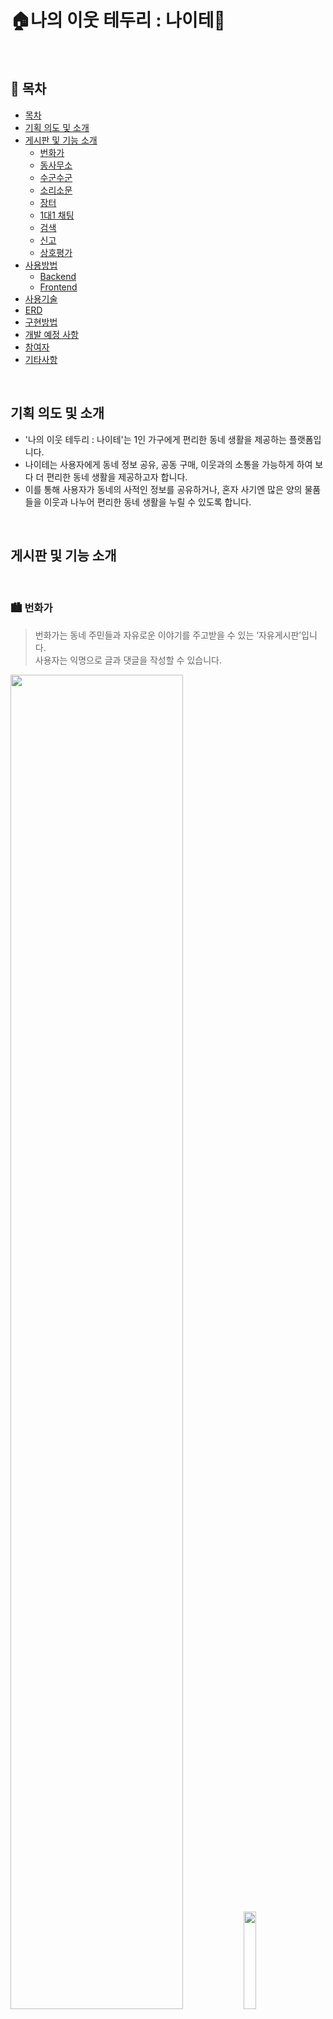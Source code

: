 # 🏠나의 이웃 테두리 : 나이테🍃

<br>

## 📌 목차 

  * [목차](#목차)
  * [기획 의도 및 소개](#기획-의도-및-소개)
  * [게시판 및 기능 소개](#게시판-및-기능-소개)
    + [번화가](#번화가)
    + [동사무소](#동사무소)
    + [수군수군](#수군수군)
    + [소리소문](#소리소문)
    + [장터](#장터)
    + [1대1 채팅](#1대1-채팅)
    + [검색](#검색)
    + [신고](#신고)
    + [상호평가](#상호평가)
  * [사용방법](#사용방법)
    + [Backend](#backend)
    + [Frontend](#frontend)
  * [사용기술](#사용기술)
  * [ERD](#erd)
  * [구현방법](#구현방법)
  * [개발 예정 사항](#개발-예정-사항)
  * [참여자](#참여자)
  * [기타사항](#기타사항)

<br>

## 기획 의도 및 소개 

 - '나의 이웃 테두리 : 나이테'는 1인 가구에게 편리한 동네 생활을 제공하는 플랫폼입니다.
 - 나이테는 사용자에게 동네 정보 공유, 공동  구매, 이웃과의 소통을 가능하게 하여 보다 더 편리한 동네 생활을 제공하고자 합니다.
 - 이를 통해 사용자가 동네의 사적인 정보를 공유하거나, 혼자 사기엔 많은 양의 물품들을 이웃과 나누어 편리한 동네 생활을 누릴 수 있도록 합니다.

<br>

## 게시판 및 기능 소개

<br>

### 🏙 번화가

> 번화가는 동네 주민들과 자유로운 이야기를 주고받을 수 있는 ‘자유게시판’입니다. <br>
> 사용자는 익명으로 글과 댓글을 작성할 수 있습니다.

<img src='./README/board1.gif' width='74%'><img src='./README/board1mobile.gif' width='20%'>

<br>

### 🏦 동사무소

> 동사무소는 동네 주민들에게 질문을 하고 답변을 받을 수 있는 ‘질문게시판’입니다. <br>
> 댓글을 통해 실제 동네 주민의 직접적인 답변을 받을 수 있습니다.

<img src='./README/board2.gif' width= '74%'><img src='README/board2mobile.gif' width='20%'>

<br>

### 🗣 수군수군

> 수군수군은 동네 주민의 솔직한 리뷰를 볼 수 있는 ‘리뷰게시판’입니다. <br>
> 카테고리(식당/의료/체육/미용/기타)를 선택하여 리뷰를 작성 및 확인할 수 있습니다. <br>
> 사용자는 리뷰를 통해 별점을 부여할 수 있습니다.

<img src='./README/board3.gif' width= '74%'><img src='./README/board3mobile.gif' width= '20%'>

<br>

### 🦻 소리소문

> 소리소문은 ‘우리 동네 정보 공유 게시판’입니다. <br>
> 공사/세일/교통 등 여러가지 정보를 주민들과 공유할 수 있는 게시판입니다.

<img src='README/board4.gif' width='74%'><img src='README/board4mobile.gif' width='21%'>

<br>

### 🛒 장터

> 장터는 중고거래와 공동구매를 진행할 수 있는 게시판입니다. <br>
> 거래는 게시글 상세페이지 내의 채팅버튼을 눌러 시작하게 됩니다.

<img src='README/market.gif' width='74%'> <img src='README/marketmobile.gif' width='20%'>

<br>

### 💬 1대1 채팅

> 게시판 상세 조회에서 ‘메세지' 버튼이나 장터게시판 상세 조회에서 ‘작성자와 거래하기' 버튼을 통해 일대일 채팅을 할 수 있습니다.

<img src='README/chat.gif' width='74%'><img src='README/chatmobile.gif' width='21%'>

<br>

### 🔍 검색

> 검색기능을 통해 게시물을 찾고, 클릭을 통해 해당 게시물을 자세히 볼 수 있습니다.

<img src='README/search.gif' width='74%'> <img src='README/searchmobile.gif' width='21%'>

<br>

### 🚨 신고

> 악의적인 게시글, 댓글 발견 시 작성자 신고를 할 수 있습니다. <br>
> 누적 신고 횟수 10회 이상 시에 해당 게시글이나 댓글은 삭제됩니다. <br>
> 삭제될 때마다 작성자의 신뢰도 점수는 1점씩 감점됩니다.

![img](README/report.gif)

<br>

### ✔ 상호평가

> 거래가 완료되면 작성자는 프로필 페이지에서 실거래자를 선택해 평가하고,<br>
> 선택된 사용자는 본인의 프로필 페이지에서 작성자를 평가할 수 있습니다.<br>
> 작성된 평가 기반으로 사용자의 신뢰도 점수에 반영됩니다.<br>
> 평가와 신뢰도 반영 점수 1점:-3, 2점:-1, 3점:0, 4점:+1, 5점:+3

![img](README/userScore.gif)

<br>

## 사용방법



### Backend

- step1) naite_db.sql을 MySql Workbench에서 실행

  

- step2) naite backend project를 Intellij에 import

  

- step3) src > main > resources > application.yml 파일을 만들고 자신의 정보 작성 (아래 사진 참조)

  

- step4) View > Tool Windows > Database > Mysql database 추가

  

- step5)  View > Tool Windows > Persistence > assign data sources로 추가한 Mysql database 연결하기

  

- step6) NatieApplication.java을 spring boot application로 실행

  

![image-20210219130842703](README/image-20210219130842703.png)


<br>


### Frontend

- step1) Project Setup

``` bash
$ npm install
```



- step2) Kakao api key 입력

``` vue
<!---NAITE-FRONTEND -> public -> index.html --->
<!---NAITE-FRONTEND > src > components > Sign > Location.vue > script > mounted >  --->

<script type="text/javascript" src="//dapi.kakao.com/v2/maps/sdk.js?appkey=${Kakao_API_KEY}&libraries=services"></script>
```



- step3)  .env.local 추가

  - '.env.local' 파일을 frontend>naite-frontend 폴더에 추가

  - '.env.local' 파일에 서버 주소 입력

``` vue
ex) VUE_APP_SERVER_URL = ${SERVER_URL}
```

![envlocal vscod](README/envlocal vscod.PNG)



- step4) Compiles and hot-reloads for development

``` vue
<!---Basic port--->
$ npm run serve 

<!---Change port--->
$ npm run serve -- --port ${SERVER_PORT}
```

<br>

## 🔧 사용기술

| 구분       |               사용기술                |
| ---------- | :-----------------------------------: |
| 프론트엔드 |   Vue.js / HTML / CSS / Javascript    |
| 백엔드     | Spring Boot / JPA / MySQL / WebSocket |

____________________________________

| 플랫폼                                         | 개발언어                 | 개발환경                                           |
| ---------------------------------------------- | ------------------------ | -------------------------------------------------- |
| Gitlab, Jira, Slack, Vuejs, Spring boot, Mysql | Java, JavaScript,CSS,HTML | VS Code, Intellij, Mysql Workbench, AWS EC2, NginX |

___

| 기술 아키텍처 | <img src='README/image-20210219130912835.png' width='80%'> |
| ------------- | :--------------------------------------------------------: |
|               |                                                            |

<br>

## ERD
<img src='README/Naite_ERD.png' width='80%'>

<br>

## ⚙ 구현방법

- 프론트엔드
  - vue create를 통하여 프로젝트 생성
  - component 재사용성을 높이고 CSR을 통해 UX를 향상시키고자 Vuejs 사용
  - 코드의 유연성을 위해 Bootstrap,Vuetify 등의 라이브러리를 사용하지 않고 CSS와 JS / HTML을 통하여 UI구현
  - 사용자 위치 기반의 서비스를 위해 navigator 및 kakao geocoder 사용
  - 자동로그인 및 아이디저장 기능 구현을위해 vuex사용
  - vuex내용을 보존하고자 vuex-persistedstate 사용
  - 모바일-웹 모두 사용가능한 반응형 웹 구현



- 백엔드
  - spring boot gradle 프로젝트 생성
  - 게시판 특성상 조회 위주의 쿼리문을 사용하고 프로젝트의 유지보수성을 높이기 위해 JPA 사용
  - Jpa를 적용하기 위해 domain에서 entity와 repository작성
  - 용도별 DTO를 구현해 프론트엔드와 데이터 송수신
  - 회원가입시 보안을 위해 salt를 통한 비밀번호 암호화
  - Stateless 서버로 확장성을 높이기 위해 Jwt token사용
  - Intercepter로 로그인이 필요한 API 요청시 token 확인
  - Restful API에 맞는 기능 구현
  - Pub / Sub 구조인 Stomp 프로토콜을 사용하여 메세지 전송 구현
  - Swagger 를 이용하여 프론트엔드와 API 공유
  - AWS EC2에 서버, DB 업로드
  - Nginx의 Certbot을 사용하여 HTTPS통신을 위한 SSL인증서 적용 


<br>


## 개발 예정 사항

- SNS로그인 연동
- Refresh token 적용
- 관리자 페이지 구현
- 페이지별 사용가이드


<br>


## 👨‍👩‍👦 참여자


| 이름   | Github 주소                                       | 역할       |
| ------ | ------------------------------------------------- | ---------- |
| 🐶김민경 | [minkyoe](https://github.com/minkyoe)             | 백엔드     |
| 🐱이유진 | [leejjin](https://github.com/leejjin)             | 백엔드     |
| 🐻조성훈 | [JoChoSunghoon](https://github.com/JoChoSunghoon) | 백엔드     |
| 🐲이동희 | [Donghee-L](https://github.com/Donghee-L)         | 프론트엔드 |
| 🤗박주동 | [judong93](https://github.com/judong93)           | 프론트엔드 |

<br>

## 🎞 기타사항

[나이테 Youtube 바로가기](https://youtu.be/fQ2vkrXv5J8?list=LL)